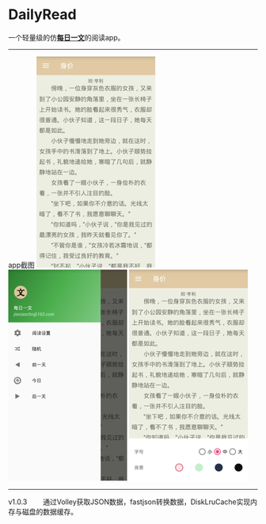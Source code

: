 # DailyRead
一个轻量级的仿[**每日一文**](https://meiriyiwen.com/apps)的阅读app。

----------

app截图
![图一](https://raw.githubusercontent.com/Jay4Code/DailyRead/dev_volley/screenshot/screenshot_1.jpg)  ![图二](https://github.com/Jay4Code/DailyRead/raw/dev_volley/screenshot/screenshot_2.jpg)  ![图三](https://github.com/Jay4Code/DailyRead/raw/dev_volley/screenshot/screenshot_3.jpg)

----------

v1.0.3
&emsp;&emsp;通过Volley获取JSON数据，fastjson转换数据，DiskLruCache实现内存与磁盘的数据缓存。
